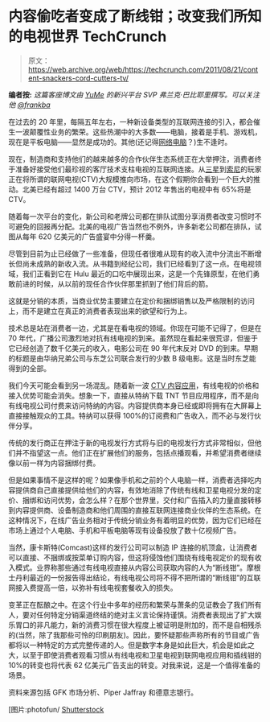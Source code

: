 # 内容偷吃者变成了断线钳；改变我们所知的电视世界 TechCrunch

> 原文：<https://web.archive.org/web/https://techcrunch.com/2011/08/21/content-snackers-cord-cutters-tv/>

**编者按:** *这篇客座博文由 [YuMe](https://web.archive.org/web/20230203085112/http://www.yume.com/) 的新兴平台 SVP 弗兰克·巴比耶里撰写。可以关注他 [@frankba](https://web.archive.org/web/20230203085112/http://twitter.com/#!/frankba)*

在过去的 20 年里，每隔五年左右，一种新设备类型的互联网连接的引入，都会催生一波颠覆性业务的繁荣。这些热潮中的大多数——电脑，接着是手机、游戏机，现在是平板电脑——显然是成功的。其他(还记得[网络电脑](https://web.archive.org/web/20230203085112/http://en.wikipedia.org/wiki/Network_Computer)？)生不逢时。

现在，制造商和支持他们的越来越多的合作伙伴生态系统正在大举押注，消费者终于准备好接受他们最珍视的客厅技术支柱电视的互联网连接。从[三星](https://web.archive.org/web/20230203085112/https://techcrunch.com/2010/12/02/samsungs-now-served-up-1-million-apps-via-its-web-connected-hdtvs-google-tv-what-2/)到[索尼](https://web.archive.org/web/20230203085112/https://techcrunch.com/2010/10/12/sony-google-tv/)的玩家正在将所谓的联网电视(CTV)大规模推向市场，在这个假期你会看到一个巨大的推动。北美已经有超过 1400 万台 CTV，预计 2012 年售出的电视中有 65%将是 CTV。

随着每一次平台的变化，新公司和老牌公司都在排队试图分享消费者改变习惯时不可避免的回报再分配。北美的电视广告当然也不例外，许多新老公司都在排队，试图从每年 620 亿美元的广告盛宴中分得一杯羹。

尽管到目前为止已经做了一些准备，但现任者很难从现有的收入流中分流出不断增长但尚未成熟的新收入流。从书籍到经纪公司，我们已经看到了这一点。在电视领域，我们正看到它在 Hulu 最近的口吃中展现出来，这是一个先锋原型，在他们勇敢前进的时候，从以前的现任合作伙伴那里抓到了他们背后的箭。

这就是分销的本质，当商业优势主要建立在定价和捆绑销售以及严格限制的访问上，而不是建立在真正的消费者表现出来的欲望和行为上。

技术总是站在消费者一边，尤其是在看电视的领域。你现在可能不记得了，但是在 70 年代，广播公司激烈地对抗有线电视的到来。虽然现在看起来很荒谬，但鉴于它已经创造了数千亿美元的收入，电影公司在 90 年代末反对 DVD 的到来。早期的标题是由华纳兄弟公司与东芝公司联合发行的少数 B 级电影。这是当时东芝能得到的全部。

我们今天可能会看到另一场混乱。随着新一波 [CTV 内容应用](https://web.archive.org/web/20230203085112/https://techcrunch.com/tag/screw-the-man-and-comcast/)，有线电视的价格和接入优势可能会消失。想象一下，直接从特纳下载 TNT 节目应用程序，而不是向有线电视公司付费来访问特纳的内容。内容提供商本身已经或即将拥有在大屏幕上直接接触观众的工具。特纳可以获得 100%的订阅费和广告收入，而不必与发行伙伴分享。

传统的发行商正在押注于新的电视发行方式将与旧的电视发行方式非常相似，但他们并不指望这一点。他们正在扩展他们的服务，包括点播观看，并希望消费者继续像以前一样为内容捆绑付费。

但是如果事情不是这样的呢？如果像手机和之前的个人电脑一样，消费者选择吃内容提供商自己直接提供给他们的内容，有效地消除了传统有线和卫星电视分发的定价、捆绑和访问优势，会怎么样？在那个世界里，交付和广告插入的力量直接转移到内容提供商、设备制造商和他们周围的直接互联网连接商业伙伴的生态系统。在这种情况下，在线广告业务相对于传统分销业务有着明显的优势，因为它们已经在市场上通过个人电脑、手机和平板电脑等现有设备投放了数十亿视频广告。

当然，康卡斯特(Comcast)这样的发行公司可以制造 IP 连接的机顶盒，让消费者可以直接、不捆绑或按菜单订购内容，但这将侵蚀他们围绕有线电视定价的现有收入模式。业界称那些通过有线电视直接从内容公司获取内容的人为“断线钳”。摩根士丹利最近的一份报告得出结论，有线电视公司将不得不把所谓的“断线钳”的互联网接入费提高一倍，以弥补有线电视套餐收入的损失。

变革正在酝酿之中。在这个行业中多年的经历和繁荣与萧条的见证教会了我们所有人，要对任何特定分销渠道终结的绝对主义言论保持谨慎。消费者表现出了扩大娱乐胃口的非凡能力，新的消费习惯在很大程度上被证明是附加的，而不是自相残杀的(当然，除了我那些可怜的印刷朋友)。因此，要怀疑那些声称所有的节目或广告都将以一种特定的方式完整传递的人。但是数字本身是如此巨大，机会是如此之大，以至于即使消费者观看习惯从有线电视和卫星电视到联网电视应用和插线钳的 10%的转变也将代表 62 亿美元广告支出的转变。对我来说，这是一个值得准备的场景。

资料来源包括 GFK 市场分析、Piper Jaffray 和德意志银行。

[图片:photofun/ [Shutterstock](https://web.archive.org/web/20230203085112/http://www.shutterstock.com/)